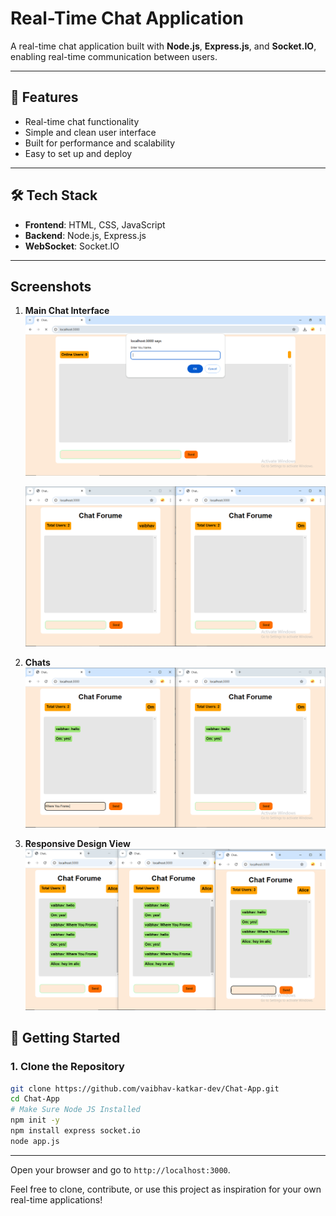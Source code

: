 # Real-Time Chat Application

A real-time chat application built with **Node.js**, **Express.js**, and **Socket.IO**, enabling real-time communication between users.

---

## 🚀 Features

- Real-time chat functionality
- Simple and clean user interface
- Built for performance and scalability
- Easy to set up and deploy

---

## 🛠️ Tech Stack

- **Frontend**: HTML, CSS, JavaScript
- **Backend**: Node.js, Express.js
- **WebSocket**: Socket.IO


---

## Screenshots

1. **Main Chat Interface**  
    ![Enter Name](https://raw.githubusercontent.com/vaibhav-katkar-dev/Chat-App/refs/heads/main/screenshots/0.PNG)

   ![Chat Interface](https://raw.githubusercontent.com/vaibhav-katkar-dev/Chat-App/refs/heads/main/screenshots/1.PNG)

2. **Chats**  
   ![Chat Interface](https://raw.githubusercontent.com/vaibhav-katkar-dev/Chat-App/refs/heads/main/screenshots/2.PNG)

3. **Responsive Design View**  
   ![Responsive Design](https://raw.githubusercontent.com/vaibhav-katkar-dev/Chat-App/refs/heads/main/screenshots/3.PNG)


## 🚦 Getting Started

### 1. Clone the Repository

```bash
git clone https://github.com/vaibhav-katkar-dev/Chat-App.git
cd Chat-App
# Make Sure Node JS Installed
npm init -y
npm install express socket.io
node app.js
```

---

Open your browser and go to `http://localhost:3000`.


Feel free to clone, contribute, or use this project as inspiration for your own real-time applications!

